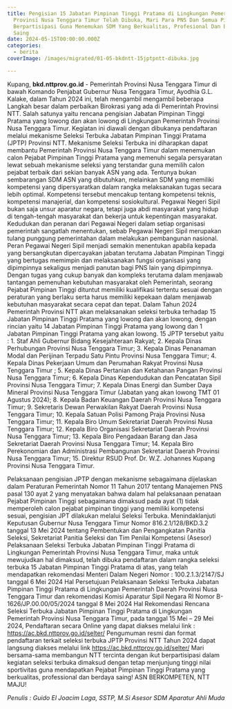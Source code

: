 ```yaml
---
title: Pengisian 15 Jabatan Pimpinan Tinggi Pratama di Lingkungan Pemerintah
  Provinsi Nusa Tenggara Timur Telah Dibuka, Mari Para PNS Dan Semua Pihak Ikut
  Berpartisipasi Guna Menemukan SDM Yang Berkualitas, Profesional Dan Berdaya
  Saing
date: 2024-05-15T00:00:00.000Z
categories:
  - berita
coverImage: /images/migrated/01-05-bkdntt-15jptpntt-dibuka.jpg

---
```


Kupang, **bkd.nttprov.go.id** - Pemerintah Provinsi Nusa Tenggara Timur di bawah Komando Penjabat Gubernur Nusa Tenggara Timur, Ayodhia G.L. Kalake, dalam Tahun 2024 ini, telah mengambil mengambil beberapa Langkah besar dalam perbaikan Birokrasi yang ada di Pemerintah Provinsi NTT. Salah satunya yaitu rencana pengisian Jabatan Pimpinan Tinggi Pratama yang lowong dan akan lowong di Lingkungan Pemerintah Provinsi Nusa Tenggara Timur. Kegiatan ini diawali dengan dibukanya pendaftaran melalui mekanisme Seleksi Terbuka Jabatan Pimpinan Tinggi Pratama (JPTP) Provinsi NTT. Mekanisme Seleksi Terbuka ini diharapkan dapat membantu Pemerintah Provinsi Nusa Tenggara Timur dalam menemukan calon Pejabat Pimpinan Tinggi Pratama yang memenuhi segala persyaratan lewat sebuah mekanisme seleksi yang terstandar guna memilih calon pejabat terbaik dari sekian banyak ASN yang ada. Tentunya bukan sembarangan SDM ASN yang dibutuhkan, melainkan SDM yang memiliki kompetensi yang dipersyaratkan dalam rangka melaksanakan tugas secara lebih optimal. Kompetensi tersebut mencakup tentang kompetensi teknis, kompetensi manajerial, dan kompetensi sosiokultural. Pegawai Negeri Sipil bukan saja unsur aparatur negara, tetapi juga abdi masyarakat yang hidup di tengah-tengah masyarakat dan bekerja untuk kepentingan masyarakat. Kedudukan dan peranan dari Pegawai Negeri dalam setiap organisasi pemerintah sangatlah menentukan, sebab Pegawai Negeri Sipil merupakan tulang punggung pemerintahan dalam melakukan pembangunan nasional. Peran Pegawai Negeri Sipil menjadi semakin menentukan apabila kepada yang bersangkutan dipercayakan jabatan terutama Jabatan Pimpinan Tinggi yang bertugas memimpin dan melaksanakan fungsi organisasi yang dipimpinnya sekaligus menjadi panutan bagi PNS lain yang dipimpinnya. Dengan tugas yang cukup banyak dan kompleks terutama dalam menjawab tantangan pemenuhan kebutuhan masyarakat oleh Pemerintah, seorang Pejabat Pimpinan Tinggi dituntut memiliki kualifikasi tertentu sesuai dengan peraturan yang berlaku serta harus memiliki kepekaan dalam menjawab kebutuhan masyarakat secara cepat dan tepat. Dalam Tahun 2024 Pemerintah Provinsi NTT akan melaksanakan seleksi terbuka terhadap 15 Jabatan Pimpinan Tinggi Pratama yang lowong dan akan lowong, dengan rincian yaitu 14 Jabatan Pimpinan Tinggi Pratama yang lowong dan 1 Jabatan Pimpinan Tinggi Pratama yang akan lowong. 15 JPTP tersebut yaitu : 1. Staf Ahli Gubernur Bidang Kesejahteraan Rakyat; 2. Kepala Dinas Perhubungan Provinsi Nusa Tenggara Timur; 3. Kepala Dinas Penanaman Modal dan Perijinan Terpadu Satu Pintu Provinsi Nusa Tenggara Timur; 4. Kepala Dinas Pekerjaan Umum dan Perumahan Rakyat Provinsi Nusa Tenggara Timur ; 5. Kepala Dinas Pertanian dan Ketahanan Pangan Provinsi Nusa Tenggara Timur; 6. Kepala Dinas Kependudukan dan Pencatatan Sipil Provinsi Nusa Tenggara Timur; 7. Kepala Dinas Energi dan Sumber Daya Mineral Provinsi Nusa Tenggara Timur (Jabatan yang akan lowong TMT 01 Agustus 2024); 8. Kepala Badan Keuangan Daerah Provinsi Nusa Tenggara Timur; 9. Sekretaris Dewan Perwakilan Rakyat Daerah Provinsi Nusa Tenggara Timur; 10. Kepala Satuan Polisi Pamong Praja Provinsi Nusa Tenggara Timur; 11. Kepala Biro Umum Sekretariat Daerah Provinsi Nusa Tenggara Timur; 12. Kepala Biro Organisasi Sekretariat Daerah Provinsi Nusa Tenggara Timur; 13. Kepala Biro Pengadaan Barang dan Jasa Sekretariat Daerah Provinsi Nusa Tenggara Timur; 14. Kepala Biro Perekonomian dan Administrasi Pembangunan Sekretariat Daerah Provinsi Nusa Tenggara Timur; 15. Direktur RSUD Prof. Dr. W\.Z. Johannes Kupang Provinsi Nusa Tenggara Timur.

Pelaksanaan pengisian JPTP dengan mekanisme sebagaimana dijelaskan dalam Peraturan Pemerintah Nomor 11 Tahun 2017 tentang Manajemen PNS pasal 130 ayat 2 yang menyatakan bahwa dalam hal pelaksanaan penataan Pejabat Pimpinan Tinggi sebagaimana dimaksud pada ayat (1) tidak memperoleh calon pejabat pimpinan tinggi yang memiliki kompetensi sesuai, pengisian JPT dilakukan melalui Seleksi Terbuka. Menindaklanjuti Keputusan Gubernur Nusa Tenggara Timur Nomor 816.2.1/128/BKD.3.2 tanggal 13 Mei 2024 tentang Pembentukan dan Pengangkatan Panitia Seleksi, Sekretariat Panitia Seleksi dan Tim Penilai Kompetensi (Asesor) Pelaksanaan Seleksi Terbuka Jabatan Pimpinan Tinggi Pratama di Lingkungan Pemerintah Provinsi Nusa Tenggara Timur, maka untuk mewujudkan hal dimaksud, telah dibuka pendaftaran dalam rangka seleksi terbuka 15 Jabatan Pimpinan Tinggi Pratama di atas, yang telah mendapatkan rekomendasi Menteri Dalam Negeri Nomor : 100.2.1.3/2147/SJ tanggal 6 Mei 2024 Hal Persetujuan Pelaksanaan Seleksi Terbuka Jabatan Pimpinan Tinggi Pratama di Lingkungan Pemerintah Daerah Provinsi Nusa Tenggara Timur dan rekomendasi Komisi Aparatur Sipil Negara RI Nomor B-1626/JP.00.00/05/2024 tanggal 8 Mei 2024 Hal Rekomendasi Rencana Seleksi Terbuka Jabatan Pimpinan Tinggi Pratama di Lingkungan Pemerintah Provinsi Nusa Tenggara Timur, pada tanggal 15 Mei – 29 Mei 2024, Pendaftaran secara Online yang dapat diakses melalui link : <https://ac.bkd.nttprov.go.id/selter/> Pengumuman resmi dan format pendaftaran terkait seleksi terbuka JPTP Provinsi NTT Tahun 2024 dapat langsung diakses melalui link <https://ac.bkd.nttprov.go.id/selter/> Mari bersama-sama membangun NTT tercinta dengan ikut berpartisipasi dalam kegiatan seleksi terbuka dimaksud dengan tetap menjunjung tinggi nilai sportivitas guna mendapatkan Pejabat Pimpinan Tinggi Pratama yang berkualitas, professional dan berdaya saing! ASN BERKOMPETEN, NTT MAJU!

*Penulis : Guido El Joacim Laga, SSTP, M.Si* *Asesor SDM Aparatur Ahli Muda*
